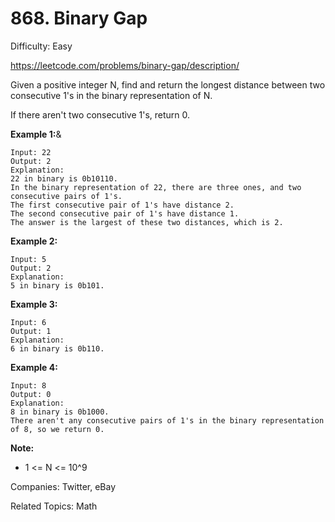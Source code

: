 # 868. Binary Gap

Difficulty: Easy

https://leetcode.com/problems/binary-gap/description/

Given a positive integer N, find and return the longest distance between two consecutive 1's in the binary representation of N.

If there aren't two consecutive 1's, return 0.

**Example 1:**&
```
Input: 22
Output: 2
Explanation: 
22 in binary is 0b10110.
In the binary representation of 22, there are three ones, and two consecutive pairs of 1's.
The first consecutive pair of 1's have distance 2.
The second consecutive pair of 1's have distance 1.
The answer is the largest of these two distances, which is 2.
```
**Example 2:**
```
Input: 5
Output: 2
Explanation: 
5 in binary is 0b101.
```
**Example 3:**
```
Input: 6
Output: 1
Explanation: 
6 in binary is 0b110.
```
**Example 4:**
```
Input: 8
Output: 0
Explanation: 
8 in binary is 0b1000.
There aren't any consecutive pairs of 1's in the binary representation of 8, so we return 0.
``` 

**Note:**

* 1 <= N <= 10^9

Companies: Twitter, eBay

Related Topics: Math
